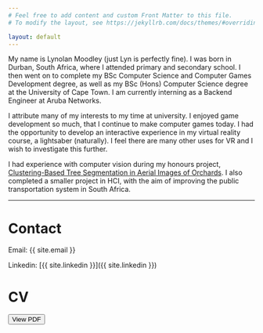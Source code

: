 ```yaml
---
# Feel free to add content and custom Front Matter to this file.
# To modify the layout, see https://jekyllrb.com/docs/themes/#overriding-theme-defaults

layout: default
---
```


My name is Lynolan Moodley (just Lyn is perfectly fine). I was born in Durban, South Africa, where I attended primary and secondary school. I then went on to complete my BSc Computer Science and Computer Games Development degree, as well as my BSc (Hons) Computer Science degree at the University of Cape Town. I am currently interning as a Backend Engineer at Aruba Networks.

I attribute many of my interests to my time at university. I enjoyed game development so much, that I continue to make computer games today. I had the opportunity to develop an interactive experience in my virtual reality course, a lightsaber (naturally). I feel there are many other uses for VR and I wish to investigate this further.

I had experience with computer vision during my honours project, [Clustering-Based Tree Segmentation in Aerial Images of Orchards](https://projects.cs.uct.ac.za/honsproj/cgi-bin/view/2020/bowden_emeruem_moodley.zip/Tree-Segmentation.html). I also completed a smaller project in HCI, with the aim of improving the public transportation system in South Africa.

---

# Contact #
Email: {{ site.email }}

Linkedin: [{{ site.linkedin }}]({{ site.linkedin }})


# CV #
<button type="button" name="btnTreeSeg" onclick="window.open('https://lynolan.github.io/assets/lynolanMoodley_pubCV.pdf')">View PDF</button>